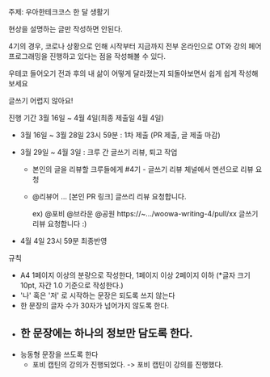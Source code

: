 

주제: 우아한테크코스 한 달 생활기

현상을 설명하는 글만 작성하면 안된다.

4기의 경우, 코로나 상황으로 인해 시작부터 지금까지 전부 온라인으로 OT와 강의 페어프로그래밍을 진행하고 있다는 점을 작성해볼 수 있다.

우테코 들어오기 전과 후의 내 삶이 어떻게 달라졌는지 되돌아보면서 쉽게 쉽게 작성해 보세요

글쓰기 어렵지 않아요!



진행 기간 3월 16일 ~ 4월 4일(최종 제출일 4월 4일)

- 3월 16일 ~ 3월 28일 23시 59분 : 1차 제출 (PR 제출, 글 제출 마감)

- 3월 29일 ~ 4월 3일 : 크루 간 글쓰기 리뷰, 퇴고 작업

  - 본인의 글을 리뷰할 크루들에게 #4기 - 글쓰기 리뷰 체널에서 멘션으로 리뷰 요청

  - @리뷰어 ... [본인 PR 링크] 글쓰리 리뷰 요청합니다.

    ex) @포비 @브라운 @공원 https://~.../woowa-writing-4/pull/xx 글쓰기 리뷰 요청합니다 :)

- 4월 4일 23시 59분 최종반영



규칙

- A4 1페이지 이상의 분량으로 작성한다, 1페이지 이상 2페이지 이하 (*글자 크기 10pt, 자간 1.0 기준으로 작성한다.)
- '나' 혹은 '저' 로 시작하는 문장은 되도록 쓰지 않는다
- 한 문장의 글자 수가 30자가 넘어가지 않도록 한다.
- 한 문장에는 하나의 정보만 담도록 한다.
  - 
- 능동형 문장을 쓰도록 한다
  - 포비 캡틴의 강의가 진행되었다. -> 포비 캡틴이 강의를 진행했다.

